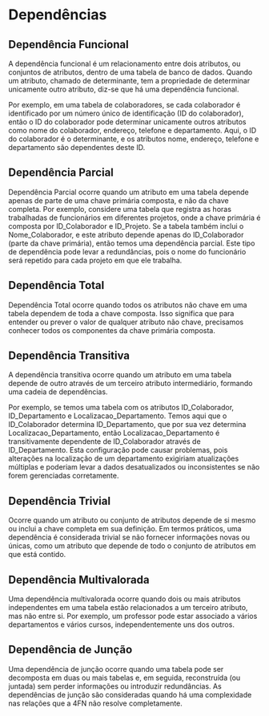 # Dependências

## Dependência Funcional

A dependência funcional é um relacionamento entre dois atributos, ou conjuntos de atributos, dentro de uma tabela de banco de dados. Quando um atributo, chamado de determinante, tem a propriedade de determinar unicamente outro atributo, diz-se que há uma dependência funcional.

Por exemplo, em uma tabela de colaboradores, se cada colaborador é identificado por um número único de identificação (ID do colaborador), então o ID do colaborador pode determinar unicamente outros atributos como nome do colaborador, endereço, telefone e departamento. Aqui, o ID do colaborador é o determinante, e os atributos nome, endereço, telefone e departamento são dependentes deste ID.

## Dependência Parcial

Dependência Parcial ocorre quando um atributo em uma tabela depende apenas de parte de uma chave primária composta, e não da chave completa. Por exemplo, considere uma tabela que registra as horas trabalhadas de funcionários em diferentes projetos, onde a chave primária é composta por ID_Colaborador e ID_Projeto. Se a tabela também inclui o Nome_Colaborador, e este atributo depende apenas do ID_Colaborador (parte da chave primária), então temos uma dependência parcial. Este tipo de dependência pode levar a redundâncias, pois o nome do funcionário será repetido para cada projeto em que ele trabalha.

## Dependência Total

Dependência Total ocorre quando todos os atributos não chave em uma tabela dependem de toda a chave composta. Isso significa que para entender ou prever o valor de qualquer atributo não chave, precisamos conhecer todos os componentes da chave primária composta.

## Dependência Transitiva

A dependência transitiva ocorre quando um atributo em uma tabela depende de outro através de um terceiro atributo intermediário, formando uma cadeia de dependências.

Por exemplo, se temos uma tabela com os atributos ID_Colaborador, ID_Departamento e Localizacao_Departamento. Temos aqui que o ID_Colaborador determina ID_Departamento, que por sua vez determina Localizacao_Departamento, então Localizacao_Departamento é transitivamente dependente de ID_Colaborador através de ID_Departamento. Esta configuração pode causar problemas, pois alterações na localização de um departamento exigiriam atualizações múltiplas e poderiam levar a dados desatualizados ou inconsistentes se não forem gerenciadas corretamente.

## Dependência Trivial 

Ocorre quando um atributo ou conjunto de atributos depende de si mesmo ou inclui a chave completa em sua definição. Em termos práticos, uma dependência é considerada trivial se não fornecer informações novas ou únicas, como um atributo que depende de todo o conjunto de atributos em que está contido.

## Dependência Multivalorada

Uma dependência multivalorada ocorre quando dois ou mais atributos independentes em uma tabela estão relacionados a um terceiro atributo, mas não entre si. Por exemplo, um professor pode estar associado a vários departamentos e vários cursos, independentemente uns dos outros.

## Dependência de Junção

Uma dependência de junção ocorre quando uma tabela pode ser decomposta em duas ou mais tabelas e, em seguida, reconstruída (ou juntada) sem perder informações ou introduzir redundâncias. As dependências de junção são consideradas quando há uma complexidade nas relações que a 4FN não resolve completamente.

